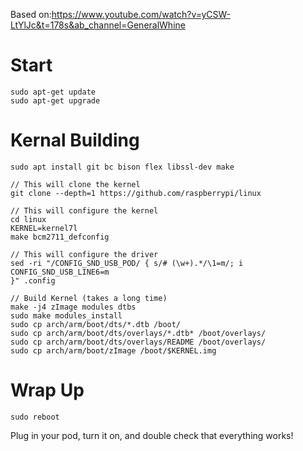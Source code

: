 Based on:https://www.youtube.com/watch?v=yCSW-LtYlJc&t=178s&ab_channel=GeneralWhine

# Start
    sudo apt-get update
    sudo apt-get upgrade
# Kernal Building
    sudo apt install git bc bison flex libssl-dev make
    
    // This will clone the kernel
    git clone --depth=1 https://github.com/raspberrypi/linux
    
    // This will configure the kernel
    cd linux
    KERNEL=kernel7l
    make bcm2711_defconfig
    
    // This will configure the driver
    sed -ri "/CONFIG_SND_USB_POD/ { s/# (\w+).*/\1=m/; i CONFIG_SND_USB_LINE6=m
    }" .config
    
    // Build Kernel (takes a long time)
    make -j4 zImage modules dtbs
    sudo make modules_install
    sudo cp arch/arm/boot/dts/*.dtb /boot/
    sudo cp arch/arm/boot/dts/overlays/*.dtb* /boot/overlays/
    sudo cp arch/arm/boot/dts/overlays/README /boot/overlays/
    sudo cp arch/arm/boot/zImage /boot/$KERNEL.img

# Wrap Up
    sudo reboot
    
Plug in your pod, turn it on, and double check that everything works!
